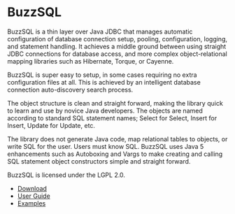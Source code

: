 # BuzzSQL

BuzzSQL is a thin layer over Java JDBC that manages automatic configuration of 
database connection setup, pooling, configuration, logging, and statement 
handling.  It achieves a middle ground between using straight JDBC connections 
for database access, and more complex object-relational mapping libraries such 
as Hibernate, Torque, or Cayenne.  

BuzzSQL is super easy to setup, in some cases requiring no extra configuration 
files at all.  This is achieved by an intelligent database connection 
auto-discovery search process.  

The object structure is clean and straight forward, making the library quick 
to learn and use by novice Java developers.  The objects are named according to 
standard SQL statement names; Select for Select, Insert for Insert, Update for 
Update, etc.

The library does not generate Java code, map relational tables to objects, or 
write SQL for the user.  Users must know SQL.  BuzzSQL uses Java 5 enhancements 
such as Autoboxing and Vargs to make creating and calling SQL statement object 
constructors simple and straight forward.

BuzzSQL is licensed under the LGPL 2.0.

+ [Download](https://github.com/monospacesoftware/buzzsql/raw/master/archive/buzzsql-1.3.8.zip)
+ [User Guide](https://htmlpreview.github.io/?https://raw.githubusercontent.com/monospacesoftware/buzzsql/master/doc/userguide.html)
+ [Examples](https://github.com/monospacesoftware/buzzsql/tree/master/example)



